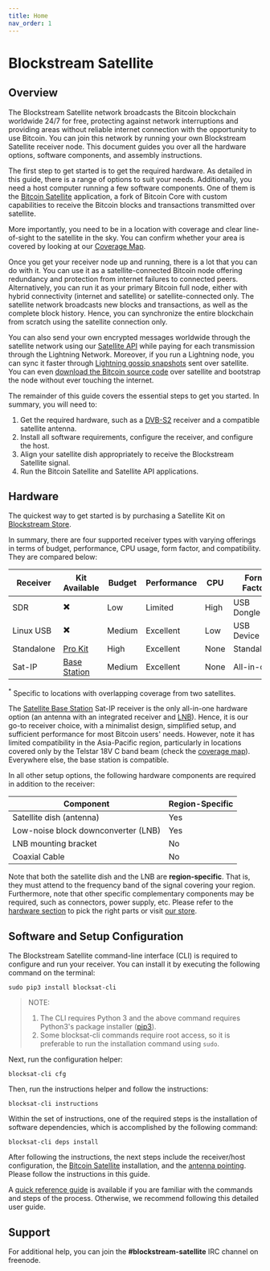 ```yaml
---
title: Home
nav_order: 1
---
```


# Blockstream Satellite

## Overview

The Blockstream Satellite network broadcasts the Bitcoin blockchain worldwide
24/7 for free, protecting against network interruptions and providing areas
without reliable internet connection with the opportunity to use Bitcoin. You
can join this network by running your own Blockstream Satellite receiver
node. This document guides you over all the hardware options, software
components, and assembly instructions.

The first step to get started is to get the required hardware. As detailed in
this guide, there is a range of options to suit your needs. Additionally, you
need a host computer running a few software components. One of them is the
[Bitcoin Satellite](https://github.com/Blockstream/bitcoinsatellite/)
application, a fork of Bitcoin Core with custom capabilities to receive the
Bitcoin blocks and transactions transmitted over satellite.

More importantly, you need to be in a location with coverage and clear
line-of-sight to the satellite in the sky. You can confirm whether your area is
covered by looking at our [Coverage
Map](https://blockstream.com/satellite/#satellite_network-coverage).

Once you get your receiver node up and running, there is a lot that you can do
with it. You can use it as a satellite-connected Bitcoin node offering
redundancy and protection from internet failures to connected
peers. Alternatively, you can run it as your primary Bitcoin full node, either
with hybrid connectivity (internet and satellite) or satellite-connected
only. The satellite network broadcasts new blocks and transactions, as well as
the complete block history. Hence, you can synchronize the entire blockchain
from scratch using the satellite connection only.

You can also send your own encrypted messages worldwide through the satellite
network using our [Satellite API](doc/api.md) while paying for each transmission
through the Lightning Network. Moreover, if you run a Lightning node, you can
sync it faster through [Lightning gossip
snapshots](doc/api.md#lightning-gossip-snapshots) sent over satellite. You can
even [download the Bitcoin source code](doc/api.md#bitcoin-source-code-messages)
over satellite and bootstrap the node without ever touching the internet.

The remainder of this guide covers the essential steps to get you started. In
summary, you will need to:

1. Get the required hardware, such as a
   [DVB-S2](https://en.wikipedia.org/wiki/DVB-S2) receiver and a compatible
   satellite antenna.
2. Install all software requirements, configure the receiver, and configure the
   host.
3. Align your satellite dish appropriately to receive the Blockstream Satellite
   signal.
4. Run the Bitcoin Satellite and Satellite API applications.

## Hardware

The quickest way to get started is by purchasing a Satellite Kit on [Blockstream
Store](https://store.blockstream.com/product-category/satellite_kits/).

In summary, there are four supported receiver types with varying offerings in
terms of budget, performance, CPU usage, form factor, and compatibility. They
are compared below:

| Receiver   | Kit Available                                                                             | Budget | Performance | CPU  | Form Factor | Dual-Sat<sup>*</sup> | Band |
|------------|-------------------------------------------------------------------------------------------|--------|-------------|------|-------------|----------------------|------|
| SDR        | :heavy_multiplication_x:                                                                  | Low    | Limited     | High | USB Dongle  | No                   | C/Ku |
| Linux USB  | :heavy_multiplication_x:                                                                  | Medium | Excellent   | Low  | USB Device  | No                   | C/Ku |
| Standalone | [Pro Kit](https://store.blockstream.com/product/blockstream-satellite-pro-kit/)           | High   | Excellent   | None | Standalone  | Yes                  | C/Ku |
| Sat-IP     | [Base Station](https://store.blockstream.com/product/blockstream-satellite-base-station/) | Medium | Excellent   | None | All-in-one  | No                   | Ku   |

<sup>*</sup> Specific to locations with overlapping coverage from two
satellites.

The [Satellite Base
Station](https://store.blockstream.com/product/blockstream-satellite-base-station/)
Sat-IP receiver is the only all-in-one hardware option (an antenna with an
integrated receiver and
[LNB](https://en.wikipedia.org/wiki/Low-noise_block_downconverter)). Hence, it
is our go-to receiver choice, with a minimalist design, simplified setup, and
sufficient performance for most Bitcoin users' needs. However, note it has
limited compatibility in the Asia-Pacific region, particularly in locations
covered only by the Telstar 18V C band beam (check the [coverage
map](https://blockstream.com/satellite/#satellite_network-coverage)). Everywhere
else, the base station is compatible.

In all other setup options, the following hardware components are required in
addition to the receiver:

| Component                           | Region-Specific |
|-------------------------------------|-----------------|
| Satellite dish (antenna)            | Yes             |
| Low-noise block downconverter (LNB) | Yes             |
| LNB mounting bracket                | No              |
| Coaxial Cable                       | No              |

Note that both the satellite dish and the LNB are **region-specific**. That is,
they must attend to the frequency band of the signal covering your
region. Furthermore, note that other specific complementary components may be
required, such as connectors, power supply, etc. Please refer to the
[hardware section](doc/hardware.md) to pick the right parts or visit [our
store](https://store.blockstream.com/product-category/satellite_kits/).

## Software and Setup Configuration

The Blockstream Satellite command-line interface (CLI) is required to configure
and run your receiver. You can install it by executing the following command on
the terminal:

```
sudo pip3 install blocksat-cli
```

> NOTE:
>
> 1. The CLI requires Python 3 and the above command requires Python3's package
>    installer ([pip3](https://pip.pypa.io/en/stable/installing/)).
> 2. Some blocksat-cli commands require root access, so it is preferable to run
>    the installation command using `sudo`.

Next, run the configuration helper:

```
blocksat-cli cfg
```

Then, run the instructions helper and follow the instructions:

```
blocksat-cli instructions
```

Within the set of instructions, one of the required steps is the installation of
software dependencies, which is accomplished by the following command:

```
blocksat-cli deps install
```

After following the instructions, the next steps include the receiver/host
configuration, the [Bitcoin Satellite](doc/bitcoin.md) installation, and the
[antenna pointing](doc/antenna-pointing.md). Please follow the instructions in
this guide.

A [quick reference guide](doc/quick-reference.md) is available if you are
familiar with the commands and steps of the process. Otherwise, we recommend
following this detailed user guide.

## Support

For additional help, you can join the **#blockstream-satellite** IRC channel on
freenode.

